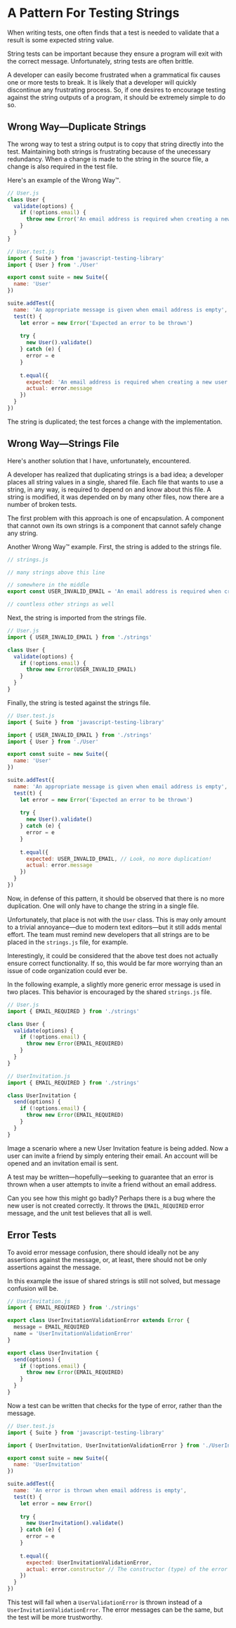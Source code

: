 # A Pattern For Testing Strings

When writing tests, one often finds that a test is needed to validate that a result is some expected string value. 

String tests can be important because they ensure a program will exit with the correct message. Unfortunately, string tests are often brittle. 

A developer can easily become frustrated when a grammatical fix causes one or more tests to break. It is likely that a developer will
quickly discontinue any frustrating process. So, if one desires to encourage testing against the string outputs of a program, it should be 
extremely simple to do so.

## Wrong Way—Duplicate Strings

The wrong way to test a string output is to copy that string directly into the test. Maintaining both strings is frustrating because of 
the unecessary redundancy. When a change is made to the string in the source file, a change is also required in the test file.

Here's an example of the Wrong Way™.

```js
// User.js
class User {
  validate(options) {
    if (!options.email) {
      throw new Error('An email address is required when creating a new user.')
    }
  }
}
```

```js
// User.test.js
import { Suite } from 'javascript-testing-library'
import { User } from './User'

export const suite = new Suite({
  name: 'User'
})

suite.addTest({
  name: 'An appropriate message is given when email address is empty',
  test(t) {
    let error = new Error('Expected an error to be thrown')
    
    try {
      new User().validate()
    } catch (e) {
      error = e
    }
    
    t.equal({
      expected: 'An email address is required when creating a new user.', // Duplicate string!
      actual: error.message
    })
  }
})
```

The string is duplicated; the test forces a change with the implementation.

## Wrong Way—Strings File

Here's another solution that I have, unfortunately, encountered. 

A developer has realized that duplicating strings is a bad idea; a developer places all string values in a single, shared file. Each file that wants to use a string, in any way, is required to depend on and know about this file. A string is modified, it was depended on by many other files, now there are a number of broken tests.

The first problem with this approach is one of encapsulation. A component that cannot own its own strings is a component that cannot safely change any string. 

Another Wrong Way™ example. First, the string is added to the strings file.
```js
// strings.js

// many strings above this line

// somewhere in the middle
export const USER_INVALID_EMAIL = 'An email address is required when creating a new user.'

// countless other strings as well
```

Next, the string is imported from the strings file.
```js
// User.js
import { USER_INVALID_EMAIL } from './strings'

class User {
  validate(options) {
    if (!options.email) {
      throw new Error(USER_INVALID_EMAIL)
    }
  }
}
```

Finally, the string is tested against the strings file.
```js
// User.test.js
import { Suite } from 'javascript-testing-library'

import { USER_INVALID_EMAIL } from './strings'
import { User } from './User'

export const suite = new Suite({
  name: 'User'
})

suite.addTest({
  name: 'An appropriate message is given when email address is empty',
  test(t) {
    let error = new Error('Expected an error to be thrown')
    
    try {
      new User().validate()
    } catch (e) {
      error = e
    }
    
    t.equal({
      expected: USER_INVALID_EMAIL, // Look, no more duplication!
      actual: error.message
    })
  }
})
```

Now, in defense of this pattern, it should be observed that there is no more duplication. One will only have to change the string in a single file. 

Unfortunately, that place is not with the `User` class. This is may only amount to a trivial annoyance—due to modern text editors—but it still adds mental effort. The team must remind new developers that all strings are to be placed in the `strings.js` file, for example.

Interestingly, it could be considered that the above test does not actually ensure correct functionality. If so, this would be far more worrying than an issue of code organization could ever be.

In the following example, a slightly more generic error message is used in two places. This behavior is encouraged by the shared `strings.js` file.

```js
// User.js
import { EMAIL_REQUIRED } from './strings'

class User {
  validate(options) {
    if (!options.email) {
      throw new Error(EMAIL_REQUIRED)
    }
  }
}

// UserInvitation.js
import { EMAIL_REQUIRED } from './strings'

class UserInvitation {
  send(options) {
    if (!options.email) {
      throw new Error(EMAIL_REQUIRED)
    }
  }
}
```

Image a scenario where a new User Invitation feature is being added. Now a user can invite a friend by simply entering their email. An account will be opened and an invitation email is sent. 

A test may be written—hopefully—seeking to guarantee that an error is thrown when a user attempts to invite a friend without an email address. 

Can you see how this might go badly? Perhaps there is a bug where the new user is not created correctly. It throws the `EMAIL_REQUIRED` error message, and the unit test believes that all is well.

## Error Tests

To avoid error message confusion, there should ideally not be any assertions against the message, or, at least, there should not be only assertions against the message.

In this example the issue of shared strings is still not solved, but message confusion will be.
```js
// UserInvitation.js
import { EMAIL_REQUIRED } from './strings'

export class UserInvitationValidationError extends Error {
  message = EMAIL_REQUIRED
  name = 'UserInvitationValidationError'
}

export class UserInvitation {
  send(options) {
    if (!options.email) {
      throw new Error(EMAIL_REQUIRED)
    }
  }
}
```

Now a test can be written that checks for the type of error, rather than the message.

```js
// User.test.js
import { Suite } from 'javascript-testing-library'

import { UserInvitation, UserInvitationValidationError } from './UserInvitation'

export const suite = new Suite({
  name: 'UserInvitation'
})

suite.addTest({
  name: 'An error is thrown when email address is empty',
  test(t) {
    let error = new Error()
    
    try {
      new UserInvitation().validate()
    } catch (e) {
      error = e
    }
    
    t.equal({
      expected: UserInvitationValidationError,
      actual: error.constructor // The constructor (type) of the error is being tested
    })
  }
})
```

This test will fail when a `UserValidationError` is thrown instead of a `UserInvitationValidationError`. The error messages can be the same, but the test will be more trustworthy.
